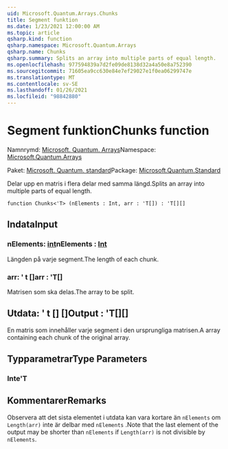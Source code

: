 ```yaml
---
uid: Microsoft.Quantum.Arrays.Chunks
title: Segment funktion
ms.date: 1/23/2021 12:00:00 AM
ms.topic: article
qsharp.kind: function
qsharp.namespace: Microsoft.Quantum.Arrays
qsharp.name: Chunks
qsharp.summary: Splits an array into multiple parts of equal length.
ms.openlocfilehash: 977594839a7d2fe09de8138d32a4a50e8a752390
ms.sourcegitcommit: 71605ea9cc630e84e7ef29027e1f0ea06299747e
ms.translationtype: MT
ms.contentlocale: sv-SE
ms.lasthandoff: 01/26/2021
ms.locfileid: "98842880"
---
```

# <a name="chunks-function"></a><span data-ttu-id="12ae4-102">Segment funktion</span><span class="sxs-lookup"><span data-stu-id="12ae4-102">Chunks function</span></span>

<span data-ttu-id="12ae4-103">Namnrymd: [Microsoft. Quantum. Arrays](xref:Microsoft.Quantum.Arrays)</span><span class="sxs-lookup"><span data-stu-id="12ae4-103">Namespace: [Microsoft.Quantum.Arrays](xref:Microsoft.Quantum.Arrays)</span></span>

<span data-ttu-id="12ae4-104">Paket: [Microsoft. Quantum. standard](https://nuget.org/packages/Microsoft.Quantum.Standard)</span><span class="sxs-lookup"><span data-stu-id="12ae4-104">Package: [Microsoft.Quantum.Standard](https://nuget.org/packages/Microsoft.Quantum.Standard)</span></span>


<span data-ttu-id="12ae4-105">Delar upp en matris i flera delar med samma längd.</span><span class="sxs-lookup"><span data-stu-id="12ae4-105">Splits an array into multiple parts of equal length.</span></span>

```qsharp
function Chunks<'T> (nElements : Int, arr : 'T[]) : 'T[][]
```


## <a name="input"></a><span data-ttu-id="12ae4-106">Indata</span><span class="sxs-lookup"><span data-stu-id="12ae4-106">Input</span></span>

### <a name="nelements--int"></a><span data-ttu-id="12ae4-107">nElements: [int](xref:microsoft.quantum.lang-ref.int)</span><span class="sxs-lookup"><span data-stu-id="12ae4-107">nElements : [Int](xref:microsoft.quantum.lang-ref.int)</span></span>

<span data-ttu-id="12ae4-108">Längden på varje segment.</span><span class="sxs-lookup"><span data-stu-id="12ae4-108">The length of each chunk.</span></span>


### <a name="arr--t"></a><span data-ttu-id="12ae4-109">arr: ' t []</span><span class="sxs-lookup"><span data-stu-id="12ae4-109">arr : 'T[]</span></span>

<span data-ttu-id="12ae4-110">Matrisen som ska delas.</span><span class="sxs-lookup"><span data-stu-id="12ae4-110">The array to be split.</span></span>



## <a name="output--t"></a><span data-ttu-id="12ae4-111">Utdata: ' t [] []</span><span class="sxs-lookup"><span data-stu-id="12ae4-111">Output : 'T[][]</span></span>

<span data-ttu-id="12ae4-112">En matris som innehåller varje segment i den ursprungliga matrisen.</span><span class="sxs-lookup"><span data-stu-id="12ae4-112">A array containing each chunk of the original array.</span></span>

## <a name="type-parameters"></a><span data-ttu-id="12ae4-113">Typparametrar</span><span class="sxs-lookup"><span data-stu-id="12ae4-113">Type Parameters</span></span>

### <a name="t"></a><span data-ttu-id="12ae4-114">Inte</span><span class="sxs-lookup"><span data-stu-id="12ae4-114">'T</span></span>



## <a name="remarks"></a><span data-ttu-id="12ae4-115">Kommentarer</span><span class="sxs-lookup"><span data-stu-id="12ae4-115">Remarks</span></span>

<span data-ttu-id="12ae4-116">Observera att det sista elementet i utdata kan vara kortare än `nElements` om `Length(arr)` inte är delbar med `nElements` .</span><span class="sxs-lookup"><span data-stu-id="12ae4-116">Note that the last element of the output may be shorter than `nElements` if `Length(arr)` is not divisible by `nElements`.</span></span>